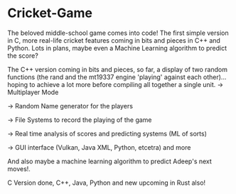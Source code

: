 # Cricket-Game

The beloved middle-school game comes into code! The first simple version in C, more real-life cricket features coming in bits and pieces in C++ and Python. Lots in plans, maybe even a Machine Learning algorithm to predict the score?

The C++ version coming in bits and pieces, so far, a display of two random functions (the rand and the mt19337 engine 'playing' against each other)... hoping to achieve a lot more before compiling all together a single unit.
-> Multiplayer Mode

-> Random Name generator for the players

-> File Systems to record the playing of the game

-> Real time analysis of scores and predicting systems (ML of sorts)

-> GUI interface (Vulkan, Java XML, Python, etcetra) and more

And also maybe a machine learning algorithm to predict Adeep's next moves!.
 
C Version done, C++, Java, Python and new upcoming in Rust also!
